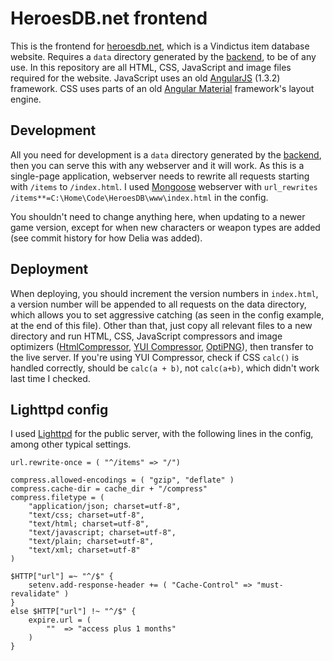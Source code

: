 HeroesDB.net frontend
=====================
This is the frontend for [heroesdb.net](http://www.heroesdb.net/), which is a Vindictus item database website. Requires a `data` directory generated by the [backend](https://gitlab.com/niaru/heroesdb-be/), to be of any use. In this repository are all HTML, CSS, JavaScript and image files required for the website. JavaScript uses an old [AngularJS](https://angularjs.org/) (1.3.2) framework. CSS uses parts of an old [Angular Material](https://material.angularjs.org/latest/layout/introduction) framework's layout engine.

Development
-----------
All you need for development is a `data` directory generated by the [backend](https://gitlab.com/niaru/heroesdb-be/), then you can serve this with any webserver and it will work. As this is a single-page application, webserver needs to rewrite all requests starting with `/items` to `/index.html`. I used [Mongoose](https://docs.cesanta.com/mongoose_binary/) webserver with `url_rewrites /items**=C:\Home\Code\HeroesDB\www\index.html` in the config.

You shouldn't need to change anything here, when updating to a newer game version, except for when new characters or weapon types are added (see commit history for how Delia was added).

Deployment
----------
When deploying, you should increment the version numbers in `index.html`, a version number will be appended to all requests on the data directory, which allows you to set aggressive catching (as seen in the config example, at the end of this file). Other than that, just copy all relevant files to a new directory and run HTML, CSS, JavaScript compressors and image optimizers ([HtmlCompressor](https://code.google.com/archive/p/htmlcompressor/), [YUI Compressor](http://yui.github.io/yuicompressor/), [OptiPNG](http://optipng.sourceforge.net/)), then transfer to the live server. If you're using YUI Compressor, check if CSS `calc()` is handled correctly, should be `calc(a + b)`, not `calc(a+b)`, which didn't work last time I checked.

Lighttpd config
---------------
I used [Lighttpd](https://www.lighttpd.net/) for the public server, with the following lines in the config, among other typical settings.

	url.rewrite-once = ( "^/items" => "/")

	compress.allowed-encodings = ( "gzip", "deflate" )
	compress.cache-dir = cache_dir + "/compress"
	compress.filetype = (
		"application/json; charset=utf-8",
		"text/css; charset=utf-8",
		"text/html; charset=utf-8",
		"text/javascript; charset=utf-8",
		"text/plain; charset=utf-8",
		"text/xml; charset=utf-8"
	)

	$HTTP["url"] =~ "^/$" {
		setenv.add-response-header += ( "Cache-Control" => "must-revalidate" )
	}
	else $HTTP["url"] !~ "^/$" {
		expire.url = (
			""  => "access plus 1 months"
		)
	}
